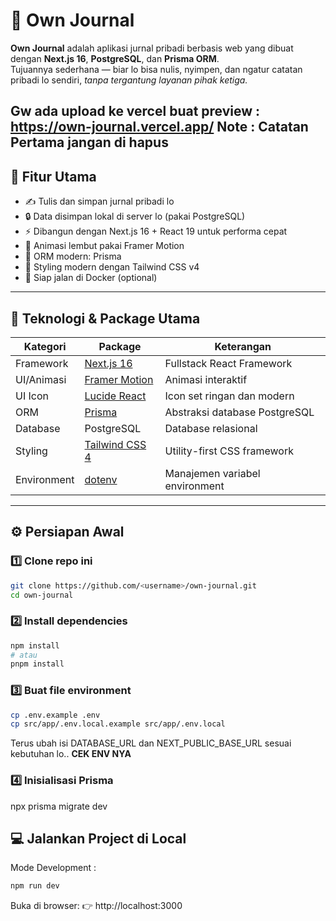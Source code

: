 # 🧠 Own Journal

**Own Journal** adalah aplikasi jurnal pribadi berbasis web yang dibuat dengan **Next.js 16**, **PostgreSQL**, dan **Prisma ORM**.  
Tujuannya sederhana — biar lo bisa nulis, nyimpen, dan ngatur catatan pribadi lo sendiri, *tanpa tergantung layanan pihak ketiga.*

Gw ada upload ke vercel buat preview : https://own-journal.vercel.app/
Note : Catatan Pertama jangan di hapus
---

## 🚀 Fitur Utama
- ✍️ Tulis dan simpan jurnal pribadi lo
- 🔒 Data disimpan lokal di server lo (pakai PostgreSQL)
- ⚡ Dibangun dengan Next.js 16 + React 19 untuk performa cepat
- 🎨 Animasi lembut pakai Framer Motion
- 🧩 ORM modern: Prisma
- 🌈 Styling modern dengan Tailwind CSS v4
- 🐳 Siap jalan di Docker (optional)

---

## 🧰 Teknologi & Package Utama

| Kategori | Package | Keterangan |
|-----------|----------|------------|
| Framework | [Next.js 16](https://nextjs.org) | Fullstack React Framework |
| UI/Animasi | [Framer Motion](https://www.framer.com/motion/) | Animasi interaktif |
| UI Icon | [Lucide React](https://lucide.dev) | Icon set ringan dan modern |
| ORM | [Prisma](https://www.prisma.io) | Abstraksi database PostgreSQL |
| Database | PostgreSQL | Database relasional |
| Styling | [Tailwind CSS 4](https://tailwindcss.com) | Utility-first CSS framework |
| Environment | [dotenv](https://www.npmjs.com/package/dotenv) | Manajemen variabel environment |

---

## ⚙️ Persiapan Awal

### 1️⃣ Clone repo ini
```bash
git clone https://github.com/<username>/own-journal.git
cd own-journal
```

### 2️⃣ Install dependencies
```bash
npm install
# atau
pnpm install
```

### 3️⃣ Buat file environment
```bash
cp .env.example .env
cp src/app/.env.local.example src/app/.env.local
```
Terus ubah isi DATABASE_URL dan NEXT_PUBLIC_BASE_URL sesuai kebutuhan lo.. **CEK ENV NYA**

### 4️⃣ Inisialisasi Prisma
npx prisma migrate dev

## 💻 Jalankan Project di Local
Mode Development :
```bash
npm run dev
```
Buka di browser: 👉 http://localhost:3000

